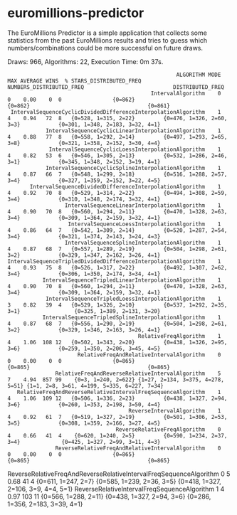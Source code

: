 euromillions-predictor
======================

The EuroMillions Predictor is a simple application that collects some statistics from the past EuroMillions results and tries to guess which numbers/combinations could be more successful on future draws.


Draws: 966, Algorithms: 22, Execution Time: 0m 37s.

                                                         ALGORITHM MODE MAX AVERAGE WINS  % STARS_DISTRIBUTED_FREQ          NUMBERS_DISTRIBUTED_FREQ                            DISTRIBUTED_FREQ
                                                 IntervalAlgorithm    0   0    0.00    0  0                {0=862}                           {0=862}                                     {0=861}
     IntervalSequenceCyclicDividedDifferenceInterpolationAlgorithm    1   4    0.94   72  8   {0=528, 1=315, 2=22}         {0=476, 1=326, 2=60, 3=3}            {0=301, 1=348, 2=183, 3=32, 4=1}
                IntervalSequenceCyclicLinearInterpolationAlgorithm    1   4    0.88   77  8   {0=558, 1=292, 2=14}         {0=497, 1=293, 2=65, 3=8}            {0=321, 1=358, 2=152, 3=30, 4=4}
                 IntervalSequenceCyclicLoessInterpolationAlgorithm    1   4    0.82   53  6   {0=546, 1=305, 2=13}         {0=532, 1=286, 2=46, 3=1}            {0=345, 1=348, 2=152, 3=19, 4=1}
                IntervalSequenceCyclicSplineInterpolationAlgorithm    1   4    0.87   66  7   {0=548, 1=299, 2=18}         {0=516, 1=288, 2=57, 3=4}            {0=327, 1=359, 2=152, 3=22, 4=5}
           IntervalSequenceDividedDifferenceInterpolationAlgorithm    1   4    0.92   70  8   {0=529, 1=314, 2=22}         {0=494, 1=308, 2=59, 3=4}            {0=310, 1=348, 2=174, 3=32, 4=1}
                      IntervalSequenceLinearInterpolationAlgorithm    1   4    0.90   70  8   {0=560, 1=294, 2=11}         {0=470, 1=328, 2=63, 3=4}            {0=309, 1=364, 2=159, 3=32, 4=1}
                       IntervalSequenceLoessInterpolationAlgorithm    1   4    0.86   64  7   {0=542, 1=309, 2=14}         {0=520, 1=287, 2=54, 3=4}            {0=321, 1=374, 2=143, 3=24, 4=3}
                      IntervalSequenceSplineInterpolationAlgorithm    1   4    0.87   68  7   {0=557, 1=289, 2=19}         {0=504, 1=298, 2=61, 3=2}            {0=329, 1=347, 2=162, 3=26, 4=1}
    IntervalSequenceTripledDividedDifferenceInterpolationAlgorithm    1   4    0.93   75  8   {0=526, 1=317, 2=22}         {0=492, 1=307, 2=62, 3=4}            {0=306, 1=350, 2=174, 3=34, 4=1}
               IntervalSequenceTripledLinearInterpolationAlgorithm    1   4    0.90   70  8   {0=560, 1=294, 2=11}         {0=470, 1=328, 2=63, 3=4}            {0=309, 1=364, 2=159, 3=32, 4=1}
                IntervalSequenceTripledLoessInterpolationAlgorithm    1   3    0.82   39  4   {0=529, 1=326, 2=10}         {0=537, 1=292, 2=35, 3=1}                 {0=325, 1=389, 2=131, 3=20}
               IntervalSequenceTripledSplineInterpolationAlgorithm    1   4    0.87   68  7   {0=556, 1=290, 2=19}         {0=504, 1=298, 2=61, 3=2}            {0=329, 1=346, 2=163, 3=26, 4=1}
                                             RelativeFreqAlgorithm    1   4    1.06  108 12   {0=502, 1=343, 2=20}         {0=438, 1=326, 2=95, 3=6}            {0=259, 1=350, 2=206, 3=45, 4=5}
                          RelativeFreqAndRelativeIntervalAlgorithm    0   0    0.00    0  0                {0=865}                           {0=865}                                     {0=865}
                   RelativeFreqAndReverseRelativeIntervalAlgorithm    5   7    4.94  857 99    {0=3, 1=240, 2=622} {1=27, 2=134, 3=375, 4=278, 5=51} {1=1, 2=8, 3=61, 4=199, 5=335, 6=227, 7=34}
       RelativeFreqAndReverseRelativeIntervalFreqSequenceAlgorithm    1   4    1.06  109 12   {0=506, 1=336, 2=23}         {0=438, 1=327, 2=94, 3=6}            {0=260, 1=353, 2=198, 3=50, 4=4}
                                          ReverseIntervalAlgorithm    1   4    0.92   61  7   {0=519, 1=327, 2=19}         {0=501, 1=306, 2=53, 3=5}            {0=308, 1=359, 2=166, 3=27, 4=5}
                                      ReverseRelativeFreqAlgorithm    0   4    0.66   41  4    {0=620, 1=240, 2=5}         {0=590, 1=234, 2=37, 3=4}             {0=425, 1=327, 2=99, 3=11, 4=3}
                   ReverseRelativeFreqAndRelativeIntervalAlgorithm    0   0    0.00    0  0                {0=865}                           {0=865}                                     {0=865}
ReverseRelativeFreqAndReverseRelativeIntervalFreqSequenceAlgorithm    0   5    0.68   41  4    {0=611, 1=247, 2=7}         {0=585, 1=239, 2=36, 3=5}        {0=418, 1=327, 2=106, 3=9, 4=4, 5=1}
                      ReverseRelativeIntervalFreqSequenceAlgorithm    1   4    0.97  103 11   {0=566, 1=288, 2=11}         {0=438, 1=327, 2=94, 3=6}            {0=286, 1=356, 2=183, 3=39, 4=1}
                  